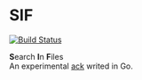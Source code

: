 # SIF
[![Build Status](https://travis-ci.org/drgarcia1986/sif.svg)](https://travis-ci.org/drgarcia1986/sif)


**S**earch **I**n **F**iles  
An experimental [ack](https://github.com/petdance/ack2) writed in Go.  
